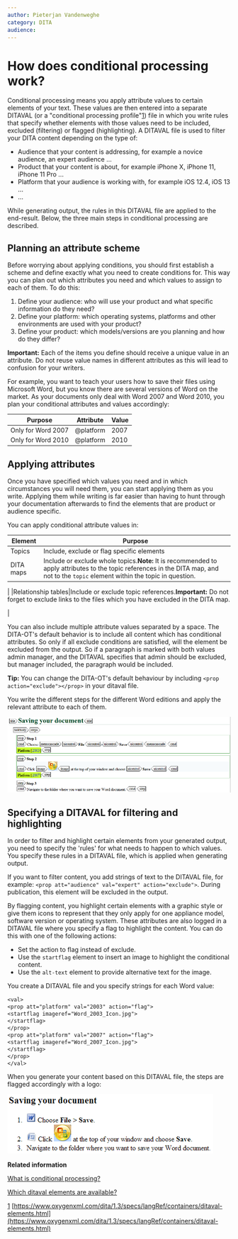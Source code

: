 ```yaml
---
author: Pieterjan Vandenweghe
category: DITA
audience: 
---
```


# How does conditional processing work?

Conditional processing means you apply attribute values to certain elements of your text. These values are then entered into a separate DITAVAL \(or a "conditional processing profile"[1](#fntarg_1)\) file in which you write rules that specify whether elements with those values need to be included, excluded \(filtering\) or flagged \(highlighting\). A DITAVAL file is used to filter your DITA content depending on the type of:

-   Audience that your content is addressing, for example a novice audience, an expert audience ...
-   Product that your content is about, for example iPhone X, iPhone 11, iPhone 11 Pro ...
-   Platform that your audience is working with, for example iOS 12.4, iOS 13 ...
-   ...

While generating output, the rules in this DITAVAL file are applied to the end-result. Below, the three main steps in conditional processing are described.

## Planning an attribute scheme

Before worrying about applying conditions, you should first establish a scheme and define exactly what you need to create conditions for. This way you can plan out which attributes you need and which values to assign to each of them. To do this:

1.  Define your audience: who will use your product and what specific information do they need?
2.  Define your platform: which operating systems, platforms and other environments are used with your product?
3.  Define your product: which models/versions are you planning and how do they differ?

**Important:** Each of the items you define should receive a unique value in an attribute. Do not reuse value names in different attributes as this will lead to confusion for your writers.

For example, you want to teach your users how to save their files using Microsoft Word, but you know there are several versions of Word on the market. As your documents only deal with Word 2007 and Word 2010, you plan your conditional attributes and values accordingly:

|Purpose|Attribute|Value|
|-------|---------|-----|
|Only for Word 2007|@platform|2007|
|Only for Word 2010|@platform|2010|

## Applying attributes

Once you have specified which values you need and in which circumstances you will need them, you can start applying them as you write. Applying them while writing is far easier than having to hunt through your documentation afterwards to find the elements that are product or audience specific.

You can apply conditional attribute values in:

|Element|Purpose|
|-------|-------|
|Topics|Include, exclude or flag specific elements|
|DITA maps|Include or exclude whole topics.**Note:** It is recommended to apply attributes to the topic references in the DITA map, and not to the `topic` element within the topic in question.

|
|Relationship tables|Include or exclude topic references.**Important:** Do not forget to exclude links to the files which you have excluded in the DITA map.

|

You can also include multiple attribute values separated by a space. The DITA-OT's default behavior is to include all content which has conditional attributes. So only if all exclude conditions are satisfied, will the element be excluded from the output. So if a paragraph is marked with both values admin manager, and the DITAVAL specifies that admin should be excluded, but manager included, the paragraph would be included.

**Tip:** You can change the DITA-OT's default behaviour by including `<prop action="exclude"></prop>` in your ditaval file.

You write the different steps for the different Word editions and apply the relevant attribute to each of them.

![](../_media/graphics/attributes_platform.PNG)

## Specifying a DITAVAL for filtering and highlighting

In order to filter and highlight certain elements from your generated output, you need to specify the 'rules' for what needs to happen to which values. You specify these rules in a DITAVAL file, which is applied when generating output.

If you want to filter content, you add strings of text to the DITAVAL file, for example: `<prop att="audience" val="expert" action="exclude">`. During publication, this element will be excluded in the output.

By flagging content, you highlight certain elements with a graphic style or give them icons to represent that they only apply for one appliance model, software version or operating system. These attributes are also logged in a DITAVAL file where you specify a flag to highlight the content. You can do this with one of the following actions:

-   Set the action to flag instead of exclude.
-   Use the `startflag` element to insert an image to highlight the conditional content.
-   Use the `alt-text` element to provide alternative text for the image.

You create a DITAVAL file and you specify strings for each Word value:

```
<val>
<prop att="platform" val="2003" action="flag">
<startflag imageref="Word_2003_Icon.jpg">
</startflag>
</prop>
<prop att="platform" val="2007" action="flag">
<startflag imageref="Word_2007_Icon.jpg">
</startflag>
</prop>
</val>
```

When you generate your content based on this DITAVAL file, the steps are flagged accordingly with a logo:

![](../_media/graphics/flagged_output.PNG)

**Related information**  


[What is conditional processing?](co_what_is_conditional_processing.md)

[Which ditaval elements are available?](co_including_a_ditaval.md)

[1](#fnsrc_1) [https://www.oxygenxml.com/dita/1.3/specs/langRef/containers/ditaval-elements.html](https://www.oxygenxml.com/dita/1.3/specs/langRef/containers/ditaval-elements.html)

